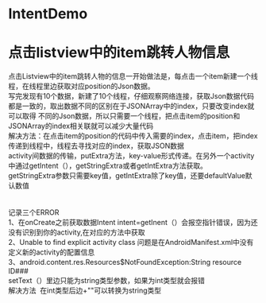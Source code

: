 # IntentDemo
点击listview中的item跳转人物信息
===
点击Listview中的item跳转人物的信息一开始做法是，每点击一个item新建一个线程，在线程里边获取对应position的Json数据。</br>
写完发现有10个数据，新建了10个线程，仔细观察网络连接，获取Json数据代码都是一致的，取出数据不同的区别在于JSONArray中的index，只要改变index就可以取得
不同的Json数据，所以只需要一个线程，把点击item的position和JSONArray的index相关联就可以减少大量代码</br>
解决方法：在点击item的position的代码中传入需要的index，点击item，把index传递到线程中，线程去寻找对应的index，获取JSON数据</br>
activity间数据的传输，putExtra方法，key-value形式传递。在另外一个activity中通过getIntent（），getStringExtra或者getIntExtra方法获取。</br>
getStringExtra参数只需要key值，getIntExtra除了key值，还要defaultValue默认数值  </br>
</br>
</br>
记录三个ERROR</br>
1、在onCreate之前获取数据Intent intent=getInent（）会报空指针错误，因为还没有识别到你的activity,在对应的方法中获取  </br>
2、Unable to find explicit activity class    问题是在AndroidManifest.xml中没有定义新的activity的配置信息  </br>
3、android.content.res.Resources$NotFoundException:String resource ID###</br>
setText（）里边只能为string类型参数，如果为int类型就会报错</br>
解决方法  在int类型后边+""可以转换为string类型
